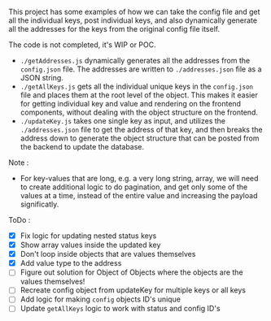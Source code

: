 This project has some examples of how we can take the config file and get all the individual keys, post individual keys, and also dynamically generate all the addresses for the keys from the original config file itself. 

The code is not completed, it's WIP or POC. 

- `./getAddresses.js` dynamically generates all the addresses from the `config.json` file. The addresses are written to `./addresses.json` file as a JSON string.
- `./getAllKeys.js` gets all the individual unique keys in the `config.json` file and places them at the root level of the object. This makes it easier for getting individual key and value and rendering on the frontend components, without dealing with the object structure on the frontend.
- `./updateKey.js` takes one single key as input, and utilizes the `./addresses.json` file to get the address of that key, and then breaks the address down to generate the object structure that can be posted from the backend to update the database. 

Note : 
- For key-values that are long, e.g. a very long string, array, we will need to create additional logic to do pagination, and get only some of the values at a time, instead of the entire value and increasing the payload significatly. 

ToDo : 
- [x] Fix logic for updating nested status keys
- [x] Show array values inside the updated key
- [x] Don't loop inside objects that are values themselves
- [x] Add value type to the address 
- [ ] Figure out solution for Object of Objects where the objects are the values themselves!
- [ ] Recreate config object from updateKey for multiple keys or all keys
- [ ] Add logic for making `config` objects ID's unique
- [ ] Update `getAllKeys` logic to work with status and config ID's